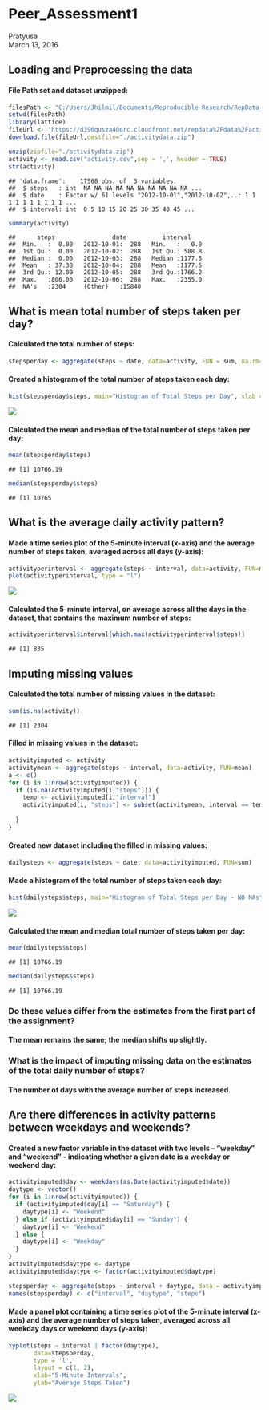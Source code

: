 # Peer_Assessment1
Pratyusa  
March 13, 2016  

## Loading and Preprocessing the data
#### File Path set and dataset unzipped:

```r
filesPath <- "C:/Users/Jhilmil/Documents/Reproducible Research/RepData_PeerAssessment1"
setwd(filesPath)
library(lattice)
fileUrl <- "https://d396qusza40orc.cloudfront.net/repdata%2Fdata%2Factivity.zip"
download.file(fileUrl,destfile="./activitydata.zip")

unzip(zipfile="./activitydata.zip")
activity <- read.csv("activity.csv",sep = ',', header = TRUE)
str(activity)
```

```
## 'data.frame':	17568 obs. of  3 variables:
##  $ steps   : int  NA NA NA NA NA NA NA NA NA NA ...
##  $ date    : Factor w/ 61 levels "2012-10-01","2012-10-02",..: 1 1 1 1 1 1 1 1 1 1 ...
##  $ interval: int  0 5 10 15 20 25 30 35 40 45 ...
```

```r
summary(activity)
```

```
##      steps                date          interval     
##  Min.   :  0.00   2012-10-01:  288   Min.   :   0.0  
##  1st Qu.:  0.00   2012-10-02:  288   1st Qu.: 588.8  
##  Median :  0.00   2012-10-03:  288   Median :1177.5  
##  Mean   : 37.38   2012-10-04:  288   Mean   :1177.5  
##  3rd Qu.: 12.00   2012-10-05:  288   3rd Qu.:1766.2  
##  Max.   :806.00   2012-10-06:  288   Max.   :2355.0  
##  NA's   :2304     (Other)   :15840
```


## What is mean total number of steps taken per day?
#### Calculated the total number of steps:


```r
stepsperday <- aggregate(steps ~ date, data=activity, FUN = sum, na.rm=TRUE)
```

#### Created a histogram of the total number of steps taken each day:


```r
hist(stepsperday$steps, main="Histogram of Total Steps per Day", xlab = "Number of Steps per Day")
```

![](PA1_template_files/figure-html/unnamed-chunk-3-1.png)

#### Calculated the mean and median of the total number of steps taken per day:


```r
mean(stepsperday$steps)
```

```
## [1] 10766.19
```

```r
median(stepsperday$steps)
```

```
## [1] 10765
```


## What is the average daily activity pattern?
#### Made a time series plot of the 5-minute interval (x-axis) and the average number of steps taken, averaged across all days (y-axis):


```r
activityperinterval <- aggregate(steps ~ interval, data=activity, FUN=mean)
plot(activityperinterval, type = "l")
```

![](PA1_template_files/figure-html/unnamed-chunk-5-1.png)

#### Calculated the 5-minute interval, on average across all the days in the dataset, that contains the maximum number of steps:


```r
activityperinterval$interval[which.max(activityperinterval$steps)]
```

```
## [1] 835
```


## Imputing missing values
#### Calculated the total number of missing values in the dataset:


```r
sum(is.na(activity))
```

```
## [1] 2304
```

#### Filled in missing values in the dataset:


```r
activityimputed <- activity
activitymean <- aggregate(steps ~ interval, data=activity, FUN=mean)
a <- c()
for (i in 1:nrow(activityimputed)) {
  if (is.na(activityimputed[i,"steps"])) {
    temp <- activityimputed[i,"interval"]
    activityimputed[i, "steps"] <- subset(activitymean, interval == temp)$steps
   
  }
}
```

#### Created new dataset including the filled in missing values:


```r
dailysteps <- aggregate(steps ~ date, data=activityimputed, FUN=sum)
```

#### Made a histogram of the total number of steps taken each day:


```r
hist(dailysteps$steps, main="Histogram of Total Steps per Day - NO NAs", xlab = "Number of Steps per Day")
```

![](PA1_template_files/figure-html/unnamed-chunk-10-1.png)

#### Calculated the mean and median total number of steps taken per day:


```r
mean(dailysteps$steps)
```

```
## [1] 10766.19
```

```r
median(dailysteps$steps)
```

```
## [1] 10766.19
```

### Do these values differ from the estimates from the first part of the assignment?
#### The mean remains the same; the median shifts up slightly.

### What is the impact of imputing missing data on the estimates of the total daily number of steps?
#### The number of days with the average number of steps increased.


## Are there differences in activity patterns between weekdays and weekends?
#### Created a new factor variable in the dataset with two levels – “weekday” and “weekend” - indicating whether a given date is a weekday or weekend day:


```r
activityimputed$day <- weekdays(as.Date(activityimputed$date))
daytype <- vector()
for (i in 1:nrow(activityimputed)) {
  if (activityimputed$day[i] == "Saturday") {
    daytype[i] <- "Weekend"
  } else if (activityimputed$day[i] == "Sunday") {
    daytype[i] <- "Weekend"
  } else {
    daytype[i] <- "Weekday"
  }
}
activityimputed$daytype <- daytype
activityimputed$daytype <- factor(activityimputed$daytype)

stepsperday <- aggregate(steps ~ interval + daytype, data = activityimputed, mean)
names(stepsperday) <- c("interval", "daytype", "steps")
```

#### Made a panel plot containing a time series plot of the 5-minute interval (x-axis) and the average number of steps taken, averaged across all weekday days or weekend days (y-axis):


```r
xyplot(steps ~ interval | factor(daytype),
       data=stepsperday,
       type = 'l',
       layout = c(1, 2),
       xlab="5-Minute Intervals",
       ylab="Average Steps Taken")
```

![](PA1_template_files/figure-html/unnamed-chunk-13-1.png)

